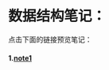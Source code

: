 # 数据结构笔记：
点击下面的链接预览笔记：

#### 1.[note1](https://2033329616.github.io/data_structure/notes/note1.html)
